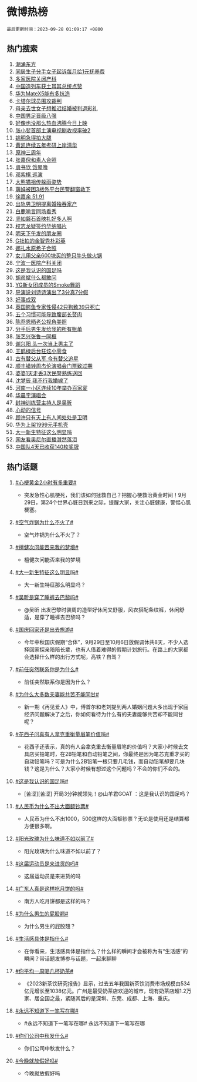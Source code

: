 # 微博热榜

`最后更新时间：2023-09-28 01:09:17 +0800`

## 热门搜索

1. [潮涌东方](https://m.weibo.cn/search?containerid=100103type%3D1%26t%3D10%26q%3D%23%E6%BD%AE%E6%B6%8C%E4%B8%9C%E6%96%B9%23&stream_entry_id=51&isnewpage=1&extparam=seat%3D1%26stream_entry_id%3D51%26pos%3D0%26c_type%3D51%26q%3D%2523%25E6%25BD%25AE%25E6%25B6%258C%25E4%25B8%259C%25E6%2596%25B9%2523%26dgr%3D0%26cate%3D10103%26filter_type%3Drealtimehot%26display_time%3D1695834556%26pre_seqid%3D1695834556494019715181)
1. [同居生子分手女子起诉每月给1元抚养费](https://m.weibo.cn/search?containerid=100103type%3D1%26t%3D10%26q%3D%23%E5%90%8C%E5%B1%85%E7%94%9F%E5%AD%90%E5%88%86%E6%89%8B%E5%A5%B3%E5%AD%90%E8%B5%B7%E8%AF%89%E6%AF%8F%E6%9C%88%E7%BB%991%E5%85%83%E6%8A%9A%E5%85%BB%E8%B4%B9%23&stream_entry_id=31&isnewpage=1&extparam=seat%3D1%26stream_entry_id%3D31%26pos%3D0%26c_type%3D31%26flag%3D2%26cate%3D5001%26dgr%3D0%26filter_type%3Drealtimehot%26realpos%3D1%26band_rank%3D1%26q%3D%2523%25E5%2590%258C%25E5%25B1%2585%25E7%2594%259F%25E5%25AD%2590%25E5%2588%2586%25E6%2589%258B%25E5%25A5%25B3%25E5%25AD%2590%25E8%25B5%25B7%25E8%25AF%2589%25E6%25AF%258F%25E6%259C%2588%25E7%25BB%25991%25E5%2585%2583%25E6%258A%259A%25E5%2585%25BB%25E8%25B4%25B9%2523%26lcate%3D5001%26display_time%3D1695834556%26pre_seqid%3D1695834556494019715181)
1. [多家医院关闭产科](https://m.weibo.cn/search?containerid=100103type%3D1%26t%3D10%26q%3D%23%E5%A4%9A%E5%AE%B6%E5%8C%BB%E9%99%A2%E5%85%B3%E9%97%AD%E4%BA%A7%E7%A7%91%23&stream_entry_id=31&isnewpage=1&extparam=seat%3D1%26stream_entry_id%3D31%26pos%3D1%26c_type%3D31%26flag%3D2%26cate%3D5001%26dgr%3D0%26filter_type%3Drealtimehot%26realpos%3D2%26band_rank%3D2%26q%3D%2523%25E5%25A4%259A%25E5%25AE%25B6%25E5%258C%25BB%25E9%2599%25A2%25E5%2585%25B3%25E9%2597%25AD%25E4%25BA%25A7%25E7%25A7%2591%2523%26lcate%3D5001%26display_time%3D1695834556%26pre_seqid%3D1695834556494019715181)
1. [中国造列车获土耳其总统点赞](https://m.weibo.cn/search?containerid=100103type%3D1%26t%3D10%26q%3D%23%E4%B8%AD%E5%9B%BD%E9%80%A0%E5%88%97%E8%BD%A6%E8%8E%B7%E5%9C%9F%E8%80%B3%E5%85%B6%E6%80%BB%E7%BB%9F%E7%82%B9%E8%B5%9E%23&stream_entry_id=31&isnewpage=1&extparam=seat%3D1%26stream_entry_id%3D31%26pos%3D2%26c_type%3D31%26flag%3D0%26cate%3D5001%26dgr%3D0%26filter_type%3Drealtimehot%26realpos%3D3%26band_rank%3D3%26q%3D%2523%25E4%25B8%25AD%25E5%259B%25BD%25E9%2580%25A0%25E5%2588%2597%25E8%25BD%25A6%25E8%258E%25B7%25E5%259C%259F%25E8%2580%25B3%25E5%2585%25B6%25E6%2580%25BB%25E7%25BB%259F%25E7%2582%25B9%25E8%25B5%259E%2523%26lcate%3D5001%26display_time%3D1695834556%26pre_seqid%3D1695834556494019715181)
1. [华为MateX5能有多抗造](https://m.weibo.cn/search?containerid=100103type%3D1%26t%3D10%26q%3D%23%E5%8D%8E%E4%B8%BAMateX5%E8%83%BD%E6%9C%89%E5%A4%9A%E6%8A%97%E9%80%A0%23&stream_entry_id=31&isnewpage=1&extparam=seat%3D1%26stream_entry_id%3D31%26pos%3D3%26c_type%3D31%26filter_type%3Drealtimehot%26dgr%3D0%26adid%3D206336%26is_ad_pos%3D1%26topic_ad%3D1%26q%3D%2523%25E5%258D%258E%25E4%25B8%25BAMateX5%25E8%2583%25BD%25E6%259C%2589%25E5%25A4%259A%25E6%258A%2597%25E9%2580%25A0%2523%26band_rank%3D4%26cate%3D5001%26lcate%3D5001%26display_time%3D1695834556%26pre_seqid%3D1695834556494019715181)
1. [卡塔尔球员围攻裁判](https://m.weibo.cn/search?containerid=100103type%3D1%26t%3D10%26q%3D%23%E5%8D%A1%E5%A1%94%E5%B0%94%E7%90%83%E5%91%98%E5%9B%B4%E6%94%BB%E8%A3%81%E5%88%A4%23&stream_entry_id=31&isnewpage=1&extparam=seat%3D1%26stream_entry_id%3D31%26pos%3D4%26c_type%3D31%26flag%3D0%26cate%3D5001%26dgr%3D0%26filter_type%3Drealtimehot%26realpos%3D4%26band_rank%3D4%26q%3D%2523%25E5%258D%25A1%25E5%25A1%2594%25E5%25B0%2594%25E7%2590%2583%25E5%2591%2598%25E5%259B%25B4%25E6%2594%25BB%25E8%25A3%2581%25E5%2588%25A4%2523%26lcate%3D5001%26display_time%3D1695834556%26pre_seqid%3D1695834556494019715181)
1. [母亲去世女子想推迟结婚被判退彩礼](https://m.weibo.cn/search?containerid=100103type%3D1%26t%3D10%26q%3D%23%E6%AF%8D%E4%BA%B2%E5%8E%BB%E4%B8%96%E5%A5%B3%E5%AD%90%E6%83%B3%E6%8E%A8%E8%BF%9F%E7%BB%93%E5%A9%9A%E8%A2%AB%E5%88%A4%E9%80%80%E5%BD%A9%E7%A4%BC%23&stream_entry_id=31&isnewpage=1&extparam=seat%3D1%26stream_entry_id%3D31%26pos%3D5%26c_type%3D31%26flag%3D0%26cate%3D5001%26dgr%3D0%26filter_type%3Drealtimehot%26realpos%3D5%26band_rank%3D5%26q%3D%2523%25E6%25AF%258D%25E4%25BA%25B2%25E5%258E%25BB%25E4%25B8%2596%25E5%25A5%25B3%25E5%25AD%2590%25E6%2583%25B3%25E6%258E%25A8%25E8%25BF%259F%25E7%25BB%2593%25E5%25A9%259A%25E8%25A2%25AB%25E5%2588%25A4%25E9%2580%2580%25E5%25BD%25A9%25E7%25A4%25BC%2523%26lcate%3D5001%26display_time%3D1695834556%26pre_seqid%3D1695834556494019715181)
1. [中国男足晋级八强](https://m.weibo.cn/search?containerid=100103type%3D1%26t%3D10%26q%3D%23%E4%B8%AD%E5%9B%BD%E7%94%B7%E8%B6%B3%E6%99%8B%E7%BA%A7%E5%85%AB%E5%BC%BA%23&stream_entry_id=31&isnewpage=1&extparam=seat%3D1%26stream_entry_id%3D31%26pos%3D6%26c_type%3D31%26flag%3D0%26cate%3D5001%26dgr%3D0%26filter_type%3Drealtimehot%26realpos%3D6%26band_rank%3D6%26q%3D%2523%25E4%25B8%25AD%25E5%259B%25BD%25E7%2594%25B7%25E8%25B6%25B3%25E6%2599%258B%25E7%25BA%25A7%25E5%2585%25AB%25E5%25BC%25BA%2523%26lcate%3D5001%26display_time%3D1695834556%26pre_seqid%3D1695834556494019715181)
1. [好像也没那么热血沸腾今日上映](https://m.weibo.cn/search?containerid=100103type%3D1%26t%3D10%26q%3D%23%E5%A5%BD%E5%83%8F%E4%B9%9F%E6%B2%A1%E9%82%A3%E4%B9%88%E7%83%AD%E8%A1%80%E6%B2%B8%E8%85%BE%E4%BB%8A%E6%97%A5%E4%B8%8A%E6%98%A0%23&stream_entry_id=31&isnewpage=1&extparam=seat%3D1%26stream_entry_id%3D31%26pos%3D7%26c_type%3D31%26filter_type%3Drealtimehot%26dgr%3D0%26adid%3D206215%26is_ad_pos%3D1%26topic_ad%3D1%26q%3D%2523%25E5%25A5%25BD%25E5%2583%258F%25E4%25B9%259F%25E6%25B2%25A1%25E9%2582%25A3%25E4%25B9%2588%25E7%2583%25AD%25E8%25A1%2580%25E6%25B2%25B8%25E8%2585%25BE%25E4%25BB%258A%25E6%2597%25A5%25E4%25B8%258A%25E6%2598%25A0%2523%26band_rank%3D7%26cate%3D5001%26lcate%3D5001%26display_time%3D1695834556%26pre_seqid%3D1695834556494019715181)
1. [张小斐首部主演电视剧收视率破2](https://m.weibo.cn/search?containerid=100103type%3D1%26t%3D10%26q%3D%23%E5%BC%A0%E5%B0%8F%E6%96%90%E9%A6%96%E9%83%A8%E4%B8%BB%E6%BC%94%E7%94%B5%E8%A7%86%E5%89%A7%E6%94%B6%E8%A7%86%E7%8E%87%E7%A0%B42%23&stream_entry_id=31&isnewpage=1&extparam=seat%3D1%26stream_entry_id%3D31%26pos%3D8%26c_type%3D31%26flag%3D0%26cate%3D5001%26dgr%3D0%26filter_type%3Drealtimehot%26realpos%3D7%26band_rank%3D7%26q%3D%2523%25E5%25BC%25A0%25E5%25B0%258F%25E6%2596%2590%25E9%25A6%2596%25E9%2583%25A8%25E4%25B8%25BB%25E6%25BC%2594%25E7%2594%25B5%25E8%25A7%2586%25E5%2589%25A7%25E6%2594%25B6%25E8%25A7%2586%25E7%258E%2587%25E7%25A0%25B42%2523%26lcate%3D5001%26display_time%3D1695834556%26pre_seqid%3D1695834556494019715181)
1. [姚明急得拍大腿](https://m.weibo.cn/search?containerid=100103type%3D1%26t%3D10%26q%3D%23%E5%A7%9A%E6%98%8E%E6%80%A5%E5%BE%97%E6%8B%8D%E5%A4%A7%E8%85%BF%23&stream_entry_id=31&isnewpage=1&extparam=seat%3D1%26stream_entry_id%3D31%26pos%3D9%26c_type%3D31%26flag%3D0%26cate%3D5001%26dgr%3D0%26filter_type%3Drealtimehot%26realpos%3D8%26band_rank%3D8%26q%3D%2523%25E5%25A7%259A%25E6%2598%258E%25E6%2580%25A5%25E5%25BE%2597%25E6%258B%258D%25E5%25A4%25A7%25E8%2585%25BF%2523%26lcate%3D5001%26display_time%3D1695834556%26pre_seqid%3D1695834556494019715181)
1. [黄凯连续五年考研上岸清华](https://m.weibo.cn/search?containerid=100103type%3D1%26t%3D10%26q%3D%23%E9%BB%84%E5%87%AF%E8%BF%9E%E7%BB%AD%E4%BA%94%E5%B9%B4%E8%80%83%E7%A0%94%E4%B8%8A%E5%B2%B8%E6%B8%85%E5%8D%8E%23&stream_entry_id=31&isnewpage=1&extparam=seat%3D1%26stream_entry_id%3D31%26pos%3D10%26c_type%3D31%26flag%3D0%26cate%3D5001%26dgr%3D0%26filter_type%3Drealtimehot%26realpos%3D9%26band_rank%3D9%26q%3D%2523%25E9%25BB%2584%25E5%2587%25AF%25E8%25BF%259E%25E7%25BB%25AD%25E4%25BA%2594%25E5%25B9%25B4%25E8%2580%2583%25E7%25A0%2594%25E4%25B8%258A%25E5%25B2%25B8%25E6%25B8%2585%25E5%258D%258E%2523%26lcate%3D5001%26display_time%3D1695834556%26pre_seqid%3D1695834556494019715181)
1. [原神三周年](https://m.weibo.cn/search?containerid=100103type%3D1%26t%3D10%26q%3D%E5%8E%9F%E7%A5%9E%E4%B8%89%E5%91%A8%E5%B9%B4&stream_entry_id=31&isnewpage=1&extparam=seat%3D1%26stream_entry_id%3D31%26pos%3D11%26c_type%3D31%26flag%3D1%26cate%3D5001%26dgr%3D0%26filter_type%3Drealtimehot%26realpos%3D10%26band_rank%3D10%26q%3D%25E5%258E%259F%25E7%25A5%259E%25E4%25B8%2589%25E5%2591%25A8%25E5%25B9%25B4%26lcate%3D5001%26display_time%3D1695834556%26pre_seqid%3D1695834556494019715181)
1. [张嘉倪和素人合照](https://m.weibo.cn/search?containerid=100103type%3D1%26t%3D10%26q%3D%23%E5%BC%A0%E5%98%89%E5%80%AA%E5%92%8C%E7%B4%A0%E4%BA%BA%E5%90%88%E7%85%A7%23&stream_entry_id=31&isnewpage=1&extparam=seat%3D1%26stream_entry_id%3D31%26pos%3D12%26c_type%3D31%26flag%3D2%26cate%3D5001%26dgr%3D0%26filter_type%3Drealtimehot%26realpos%3D11%26band_rank%3D11%26q%3D%2523%25E5%25BC%25A0%25E5%2598%2589%25E5%2580%25AA%25E5%2592%258C%25E7%25B4%25A0%25E4%25BA%25BA%25E5%2590%2588%25E7%2585%25A7%2523%26lcate%3D5001%26display_time%3D1695834556%26pre_seqid%3D1695834556494019715181)
1. [虞书欣 饿晕噜](https://m.weibo.cn/search?containerid=100103type%3D1%26t%3D10%26q%3D%E8%99%9E%E4%B9%A6%E6%AC%A3+%E9%A5%BF%E6%99%95%E5%99%9C&stream_entry_id=31&isnewpage=1&extparam=seat%3D1%26stream_entry_id%3D31%26pos%3D13%26c_type%3D31%26flag%3D0%26cate%3D5001%26dgr%3D0%26filter_type%3Drealtimehot%26realpos%3D12%26band_rank%3D12%26q%3D%25E8%2599%259E%25E4%25B9%25A6%25E6%25AC%25A3%2520%25E9%25A5%25BF%25E6%2599%2595%25E5%2599%259C%26lcate%3D5001%26display_time%3D1695834556%26pre_seqid%3D1695834556494019715181)
1. [邓紫棋 巡演](https://m.weibo.cn/search?containerid=100103type%3D1%26t%3D10%26q%3D%E9%82%93%E7%B4%AB%E6%A3%8B+%E5%B7%A1%E6%BC%94&stream_entry_id=31&isnewpage=1&extparam=seat%3D1%26stream_entry_id%3D31%26pos%3D14%26c_type%3D31%26flag%3D0%26cate%3D5001%26dgr%3D0%26filter_type%3Drealtimehot%26realpos%3D13%26band_rank%3D13%26q%3D%25E9%2582%2593%25E7%25B4%25AB%25E6%25A3%258B%2520%25E5%25B7%25A1%25E6%25BC%2594%26lcate%3D5001%26display_time%3D1695834556%26pre_seqid%3D1695834556494019715181)
1. [大熊猫祖传躲雨姿势](https://m.weibo.cn/search?containerid=100103type%3D1%26t%3D10%26q%3D%23%E5%A4%A7%E7%86%8A%E7%8C%AB%E7%A5%96%E4%BC%A0%E8%BA%B2%E9%9B%A8%E5%A7%BF%E5%8A%BF%23&stream_entry_id=31&isnewpage=1&extparam=seat%3D1%26stream_entry_id%3D31%26pos%3D15%26c_type%3D31%26flag%3D32768%26cate%3D5001%26dgr%3D0%26filter_type%3Drealtimehot%26realpos%3D14%26band_rank%3D14%26q%3D%2523%25E5%25A4%25A7%25E7%2586%258A%25E7%258C%25AB%25E7%25A5%2596%25E4%25BC%25A0%25E8%25BA%25B2%25E9%259B%25A8%25E5%25A7%25BF%25E5%258A%25BF%2523%26lcate%3D5001%26display_time%3D1695834556%26pre_seqid%3D1695834556494019715181)
1. [萌娃被困3楼外平台民警翻窗救下](https://m.weibo.cn/search?containerid=100103type%3D1%26t%3D10%26q%3D%23%E8%90%8C%E5%A8%83%E8%A2%AB%E5%9B%B03%E6%A5%BC%E5%A4%96%E5%B9%B3%E5%8F%B0%E6%B0%91%E8%AD%A6%E7%BF%BB%E7%AA%97%E6%95%91%E4%B8%8B%23&stream_entry_id=31&isnewpage=1&extparam=seat%3D1%26stream_entry_id%3D31%26pos%3D16%26c_type%3D31%26flag%3D32768%26cate%3D5001%26dgr%3D0%26filter_type%3Drealtimehot%26realpos%3D15%26band_rank%3D15%26q%3D%2523%25E8%2590%258C%25E5%25A8%2583%25E8%25A2%25AB%25E5%259B%25B03%25E6%25A5%25BC%25E5%25A4%2596%25E5%25B9%25B3%25E5%258F%25B0%25E6%25B0%2591%25E8%25AD%25A6%25E7%25BF%25BB%25E7%25AA%2597%25E6%2595%2591%25E4%25B8%258B%2523%26lcate%3D5001%26display_time%3D1695834556%26pre_seqid%3D1695834556494019715181)
1. [徐嘉余 51.91](https://m.weibo.cn/search?containerid=100103type%3D1%26t%3D10%26q%3D%E5%BE%90%E5%98%89%E4%BD%99+51.91&stream_entry_id=31&isnewpage=1&extparam=seat%3D1%26stream_entry_id%3D31%26pos%3D17%26c_type%3D31%26flag%3D0%26cate%3D5001%26dgr%3D0%26filter_type%3Drealtimehot%26realpos%3D16%26band_rank%3D16%26q%3D%25E5%25BE%2590%25E5%2598%2589%25E4%25BD%2599%252051.91%26lcate%3D5001%26display_time%3D1695834556%26pre_seqid%3D1695834556494019715181)
1. [出轨男卫明提离婚独吞家产](https://m.weibo.cn/search?containerid=100103type%3D1%26t%3D10%26q%3D%23%E5%87%BA%E8%BD%A8%E7%94%B7%E5%8D%AB%E6%98%8E%E6%8F%90%E7%A6%BB%E5%A9%9A%E7%8B%AC%E5%90%9E%E5%AE%B6%E4%BA%A7%23&stream_entry_id=31&isnewpage=1&extparam=seat%3D1%26stream_entry_id%3D31%26pos%3D18%26c_type%3D31%26flag%3D0%26cate%3D5001%26dgr%3D0%26filter_type%3Drealtimehot%26realpos%3D17%26band_rank%3D17%26q%3D%2523%25E5%2587%25BA%25E8%25BD%25A8%25E7%2594%25B7%25E5%258D%25AB%25E6%2598%258E%25E6%258F%2590%25E7%25A6%25BB%25E5%25A9%259A%25E7%258B%25AC%25E5%2590%259E%25E5%25AE%25B6%25E4%25BA%25A7%2523%26lcate%3D5001%26display_time%3D1695834556%26pre_seqid%3D1695834556494019715181)
1. [白鹿喻言同场看秀](https://m.weibo.cn/search?containerid=100103type%3D1%26t%3D10%26q%3D%23%E7%99%BD%E9%B9%BF%E5%96%BB%E8%A8%80%E5%90%8C%E5%9C%BA%E7%9C%8B%E7%A7%80%23&stream_entry_id=31&isnewpage=1&extparam=seat%3D1%26stream_entry_id%3D31%26pos%3D19%26c_type%3D31%26flag%3D0%26cate%3D5001%26dgr%3D0%26filter_type%3Drealtimehot%26realpos%3D18%26band_rank%3D18%26q%3D%2523%25E7%2599%25BD%25E9%25B9%25BF%25E5%2596%25BB%25E8%25A8%2580%25E5%2590%258C%25E5%259C%25BA%25E7%259C%258B%25E7%25A7%2580%2523%26lcate%3D5001%26display_time%3D1695834556%26pre_seqid%3D1695834556494019715181)
1. [坚如磐石首映礼好多人啊](https://m.weibo.cn/search?containerid=100103type%3D1%26t%3D10%26q%3D%23%E5%9D%9A%E5%A6%82%E7%A3%90%E7%9F%B3%E9%A6%96%E6%98%A0%E7%A4%BC%E5%A5%BD%E5%A4%9A%E4%BA%BA%E5%95%8A%23&stream_entry_id=31&isnewpage=1&extparam=seat%3D1%26stream_entry_id%3D31%26pos%3D20%26c_type%3D31%26flag%3D0%26cate%3D5001%26dgr%3D0%26filter_type%3Drealtimehot%26realpos%3D19%26band_rank%3D19%26q%3D%2523%25E5%259D%259A%25E5%25A6%2582%25E7%25A3%2590%25E7%259F%25B3%25E9%25A6%2596%25E6%2598%25A0%25E7%25A4%25BC%25E5%25A5%25BD%25E5%25A4%259A%25E4%25BA%25BA%25E5%2595%258A%2523%26lcate%3D5001%26display_time%3D1695834556%26pre_seqid%3D1695834556494019715181)
1. [权志龙疑签约华纳唱片](https://m.weibo.cn/search?containerid=100103type%3D1%26t%3D10%26q%3D%23%E6%9D%83%E5%BF%97%E9%BE%99%E7%96%91%E7%AD%BE%E7%BA%A6%E5%8D%8E%E7%BA%B3%E5%94%B1%E7%89%87%23&stream_entry_id=31&isnewpage=1&extparam=seat%3D1%26stream_entry_id%3D31%26pos%3D21%26c_type%3D31%26flag%3D0%26cate%3D5001%26dgr%3D0%26filter_type%3Drealtimehot%26realpos%3D20%26band_rank%3D20%26q%3D%2523%25E6%259D%2583%25E5%25BF%2597%25E9%25BE%2599%25E7%2596%2591%25E7%25AD%25BE%25E7%25BA%25A6%25E5%258D%258E%25E7%25BA%25B3%25E5%2594%25B1%25E7%2589%2587%2523%26lcate%3D5001%26display_time%3D1695834556%26pre_seqid%3D1695834556494019715181)
1. [明天下午发的朋友圈](https://m.weibo.cn/search?containerid=100103type%3D1%26t%3D10%26q%3D%23%E6%98%8E%E5%A4%A9%E4%B8%8B%E5%8D%88%E5%8F%91%E7%9A%84%E6%9C%8B%E5%8F%8B%E5%9C%88%23&stream_entry_id=31&isnewpage=1&extparam=seat%3D1%26stream_entry_id%3D31%26pos%3D22%26c_type%3D31%26flag%3D0%26cate%3D5001%26dgr%3D0%26filter_type%3Drealtimehot%26realpos%3D21%26band_rank%3D21%26q%3D%2523%25E6%2598%258E%25E5%25A4%25A9%25E4%25B8%258B%25E5%258D%2588%25E5%258F%2591%25E7%259A%2584%25E6%259C%258B%25E5%258F%258B%25E5%259C%2588%2523%26lcate%3D5001%26display_time%3D1695834556%26pre_seqid%3D1695834556494019715181)
1. [G社拍的金智秀朴彩英](https://m.weibo.cn/search?containerid=100103type%3D1%26t%3D10%26q%3D%23G%E7%A4%BE%E6%8B%8D%E7%9A%84%E9%87%91%E6%99%BA%E7%A7%80%E6%9C%B4%E5%BD%A9%E8%8B%B1%23&stream_entry_id=31&isnewpage=1&extparam=seat%3D1%26stream_entry_id%3D31%26pos%3D23%26c_type%3D31%26flag%3D1%26cate%3D5001%26dgr%3D0%26filter_type%3Drealtimehot%26realpos%3D22%26band_rank%3D22%26q%3D%2523G%25E7%25A4%25BE%25E6%258B%258D%25E7%259A%2584%25E9%2587%2591%25E6%2599%25BA%25E7%25A7%2580%25E6%259C%25B4%25E5%25BD%25A9%25E8%258B%25B1%2523%26lcate%3D5001%26display_time%3D1695834556%26pre_seqid%3D1695834556494019715181)
1. [娜扎水原希子合照](https://m.weibo.cn/search?containerid=100103type%3D1%26t%3D10%26q%3D%23%E5%A8%9C%E6%89%8E%E6%B0%B4%E5%8E%9F%E5%B8%8C%E5%AD%90%E5%90%88%E7%85%A7%23&stream_entry_id=31&isnewpage=1&extparam=seat%3D1%26stream_entry_id%3D31%26pos%3D24%26c_type%3D31%26flag%3D0%26cate%3D5001%26dgr%3D0%26filter_type%3Drealtimehot%26realpos%3D23%26band_rank%3D23%26q%3D%2523%25E5%25A8%259C%25E6%2589%258E%25E6%25B0%25B4%25E5%258E%259F%25E5%25B8%258C%25E5%25AD%2590%25E5%2590%2588%25E7%2585%25A7%2523%26lcate%3D5001%26display_time%3D1695834556%26pre_seqid%3D1695834556494019715181)
1. [女儿用父亲600块买的整只牛头做火锅](https://m.weibo.cn/search?containerid=100103type%3D1%26t%3D10%26q%3D%23%E5%A5%B3%E5%84%BF%E7%94%A8%E7%88%B6%E4%BA%B2600%E5%9D%97%E4%B9%B0%E7%9A%84%E6%95%B4%E5%8F%AA%E7%89%9B%E5%A4%B4%E5%81%9A%E7%81%AB%E9%94%85%23&stream_entry_id=31&isnewpage=1&extparam=seat%3D1%26stream_entry_id%3D31%26pos%3D25%26c_type%3D31%26flag%3D0%26cate%3D5001%26dgr%3D0%26filter_type%3Drealtimehot%26realpos%3D24%26band_rank%3D24%26q%3D%2523%25E5%25A5%25B3%25E5%2584%25BF%25E7%2594%25A8%25E7%2588%25B6%25E4%25BA%25B2600%25E5%259D%2597%25E4%25B9%25B0%25E7%259A%2584%25E6%2595%25B4%25E5%258F%25AA%25E7%2589%259B%25E5%25A4%25B4%25E5%2581%259A%25E7%2581%25AB%25E9%2594%2585%2523%26lcate%3D5001%26display_time%3D1695834556%26pre_seqid%3D1695834556494019715181)
1. [宁波一医院产科关闭](https://m.weibo.cn/search?containerid=100103type%3D1%26t%3D10%26q%3D%23%E5%AE%81%E6%B3%A2%E4%B8%80%E5%8C%BB%E9%99%A2%E4%BA%A7%E7%A7%91%E5%85%B3%E9%97%AD%23&stream_entry_id=31&isnewpage=1&extparam=seat%3D1%26stream_entry_id%3D31%26pos%3D26%26c_type%3D31%26flag%3D1%26cate%3D5001%26dgr%3D0%26filter_type%3Drealtimehot%26realpos%3D25%26band_rank%3D25%26q%3D%2523%25E5%25AE%2581%25E6%25B3%25A2%25E4%25B8%2580%25E5%258C%25BB%25E9%2599%25A2%25E4%25BA%25A7%25E7%25A7%2591%25E5%2585%25B3%25E9%2597%25AD%2523%26lcate%3D5001%26display_time%3D1695834556%26pre_seqid%3D1695834556494019715181)
1. [这是我认识的国足吗](https://m.weibo.cn/search?containerid=100103type%3D1%26t%3D10%26q%3D%23%E8%BF%99%E6%98%AF%E6%88%91%E8%AE%A4%E8%AF%86%E7%9A%84%E5%9B%BD%E8%B6%B3%E5%90%97%23&stream_entry_id=31&isnewpage=1&extparam=seat%3D1%26stream_entry_id%3D31%26pos%3D27%26c_type%3D31%26flag%3D1%26cate%3D5001%26dgr%3D0%26filter_type%3Drealtimehot%26realpos%3D26%26band_rank%3D26%26q%3D%2523%25E8%25BF%2599%25E6%2598%25AF%25E6%2588%2591%25E8%25AE%25A4%25E8%25AF%2586%25E7%259A%2584%25E5%259B%25BD%25E8%25B6%25B3%25E5%2590%2597%2523%26lcate%3D5001%26display_time%3D1695834556%26pre_seqid%3D1695834556494019715181)
1. [胡彦斌什么都敢问](https://m.weibo.cn/search?containerid=100103type%3D1%26t%3D10%26q%3D%E8%83%A1%E5%BD%A6%E6%96%8C%E4%BB%80%E4%B9%88%E9%83%BD%E6%95%A2%E9%97%AE&stream_entry_id=31&isnewpage=1&extparam=seat%3D1%26stream_entry_id%3D31%26pos%3D28%26c_type%3D31%26flag%3D0%26cate%3D5001%26dgr%3D0%26filter_type%3Drealtimehot%26realpos%3D27%26band_rank%3D27%26q%3D%25E8%2583%25A1%25E5%25BD%25A6%25E6%2596%258C%25E4%25BB%2580%25E4%25B9%2588%25E9%2583%25BD%25E6%2595%25A2%25E9%2597%25AE%26lcate%3D5001%26display_time%3D1695834556%26pre_seqid%3D1695834556494019715181)
1. [YG新女团成员的Smoke舞蹈](https://m.weibo.cn/search?containerid=100103type%3D1%26t%3D10%26q%3DYG%E6%96%B0%E5%A5%B3%E5%9B%A2%E6%88%90%E5%91%98%E7%9A%84Smoke%E8%88%9E%E8%B9%88&stream_entry_id=31&isnewpage=1&extparam=seat%3D1%26stream_entry_id%3D31%26pos%3D29%26c_type%3D31%26flag%3D0%26cate%3D5001%26dgr%3D0%26filter_type%3Drealtimehot%26realpos%3D28%26band_rank%3D28%26q%3DYG%25E6%2596%25B0%25E5%25A5%25B3%25E5%259B%25A2%25E6%2588%2590%25E5%2591%2598%25E7%259A%2584Smoke%25E8%2588%259E%25E8%25B9%2588%26lcate%3D5001%26display_time%3D1695834556%26pre_seqid%3D1695834556494019715181)
1. [导演说刘诗诗演出了3分真7分假](https://m.weibo.cn/search?containerid=100103type%3D1%26t%3D10%26q%3D%23%E5%AF%BC%E6%BC%94%E8%AF%B4%E5%88%98%E8%AF%97%E8%AF%97%E6%BC%94%E5%87%BA%E4%BA%863%E5%88%86%E7%9C%9F7%E5%88%86%E5%81%87%23&stream_entry_id=31&isnewpage=1&extparam=seat%3D1%26stream_entry_id%3D31%26pos%3D30%26c_type%3D31%26flag%3D0%26cate%3D5001%26dgr%3D0%26filter_type%3Drealtimehot%26realpos%3D29%26band_rank%3D29%26q%3D%2523%25E5%25AF%25BC%25E6%25BC%2594%25E8%25AF%25B4%25E5%2588%2598%25E8%25AF%2597%25E8%25AF%2597%25E6%25BC%2594%25E5%2587%25BA%25E4%25BA%25863%25E5%2588%2586%25E7%259C%259F7%25E5%2588%2586%25E5%2581%2587%2523%26lcate%3D5001%26display_time%3D1695834556%26pre_seqid%3D1695834556494019715181)
1. [好事成双](https://m.weibo.cn/search?containerid=100103type%3D1%26t%3D10%26q%3D%E5%A5%BD%E4%BA%8B%E6%88%90%E5%8F%8C&stream_entry_id=31&isnewpage=1&extparam=seat%3D1%26stream_entry_id%3D31%26pos%3D31%26c_type%3D31%26flag%3D0%26cate%3D5001%26dgr%3D0%26filter_type%3Drealtimehot%26realpos%3D30%26band_rank%3D30%26q%3D%25E5%25A5%25BD%25E4%25BA%258B%25E6%2588%2590%25E5%258F%258C%26lcate%3D5001%26display_time%3D1695834556%26pre_seqid%3D1695834556494019715181)
1. [英国鳄鱼专家性侵42只狗致39只死亡](https://m.weibo.cn/search?containerid=100103type%3D1%26t%3D10%26q%3D%23%E8%8B%B1%E5%9B%BD%E9%B3%84%E9%B1%BC%E4%B8%93%E5%AE%B6%E6%80%A7%E4%BE%B542%E5%8F%AA%E7%8B%97%E8%87%B439%E5%8F%AA%E6%AD%BB%E4%BA%A1%23&stream_entry_id=31&isnewpage=1&extparam=seat%3D1%26stream_entry_id%3D31%26pos%3D32%26c_type%3D31%26flag%3D0%26cate%3D5001%26dgr%3D0%26filter_type%3Drealtimehot%26realpos%3D31%26band_rank%3D31%26q%3D%2523%25E8%258B%25B1%25E5%259B%25BD%25E9%25B3%2584%25E9%25B1%25BC%25E4%25B8%2593%25E5%25AE%25B6%25E6%2580%25A7%25E4%25BE%25B542%25E5%258F%25AA%25E7%258B%2597%25E8%2587%25B439%25E5%258F%25AA%25E6%25AD%25BB%25E4%25BA%25A1%2523%26lcate%3D5001%26display_time%3D1695834556%26pre_seqid%3D1695834556494019715181)
1. [五个习惯可能导致腹部长赘肉](https://m.weibo.cn/search?containerid=100103type%3D1%26t%3D10%26q%3D%23%E4%BA%94%E4%B8%AA%E4%B9%A0%E6%83%AF%E5%8F%AF%E8%83%BD%E5%AF%BC%E8%87%B4%E8%85%B9%E9%83%A8%E9%95%BF%E8%B5%98%E8%82%89%23&stream_entry_id=31&isnewpage=1&extparam=seat%3D1%26stream_entry_id%3D31%26pos%3D33%26c_type%3D31%26flag%3D0%26cate%3D5001%26dgr%3D0%26filter_type%3Drealtimehot%26realpos%3D32%26band_rank%3D32%26q%3D%2523%25E4%25BA%2594%25E4%25B8%25AA%25E4%25B9%25A0%25E6%2583%25AF%25E5%258F%25AF%25E8%2583%25BD%25E5%25AF%25BC%25E8%2587%25B4%25E8%2585%25B9%25E9%2583%25A8%25E9%2595%25BF%25E8%25B5%2598%25E8%2582%2589%2523%26lcate%3D5001%26display_time%3D1695834556%26pre_seqid%3D1695834556494019715181)
1. [陈乔恩晒老公视角美照](https://m.weibo.cn/search?containerid=100103type%3D1%26t%3D10%26q%3D%23%E9%99%88%E4%B9%94%E6%81%A9%E6%99%92%E8%80%81%E5%85%AC%E8%A7%86%E8%A7%92%E7%BE%8E%E7%85%A7%23&stream_entry_id=31&isnewpage=1&extparam=seat%3D1%26stream_entry_id%3D31%26pos%3D34%26c_type%3D31%26flag%3D0%26cate%3D5001%26dgr%3D0%26filter_type%3Drealtimehot%26realpos%3D33%26band_rank%3D33%26q%3D%2523%25E9%2599%2588%25E4%25B9%2594%25E6%2581%25A9%25E6%2599%2592%25E8%2580%2581%25E5%2585%25AC%25E8%25A7%2586%25E8%25A7%2592%25E7%25BE%258E%25E7%2585%25A7%2523%26lcate%3D5001%26display_time%3D1695834556%26pre_seqid%3D1695834556494019715181)
1. [分手后男生发给我的所有账单](https://m.weibo.cn/search?containerid=100103type%3D1%26t%3D10%26q%3D%23%E5%88%86%E6%89%8B%E5%90%8E%E7%94%B7%E7%94%9F%E5%8F%91%E7%BB%99%E6%88%91%E7%9A%84%E6%89%80%E6%9C%89%E8%B4%A6%E5%8D%95%23&stream_entry_id=31&isnewpage=1&extparam=seat%3D1%26stream_entry_id%3D31%26pos%3D35%26c_type%3D31%26flag%3D0%26cate%3D5001%26dgr%3D0%26filter_type%3Drealtimehot%26realpos%3D34%26band_rank%3D34%26q%3D%2523%25E5%2588%2586%25E6%2589%258B%25E5%2590%258E%25E7%2594%25B7%25E7%2594%259F%25E5%258F%2591%25E7%25BB%2599%25E6%2588%2591%25E7%259A%2584%25E6%2589%2580%25E6%259C%2589%25E8%25B4%25A6%25E5%258D%2595%2523%26lcate%3D5001%26display_time%3D1695834556%26pre_seqid%3D1695834556494019715181)
1. [张艺兴张鲁一同框](https://m.weibo.cn/search?containerid=100103type%3D1%26t%3D10%26q%3D%23%E5%BC%A0%E8%89%BA%E5%85%B4%E5%BC%A0%E9%B2%81%E4%B8%80%E5%90%8C%E6%A1%86%23&stream_entry_id=31&isnewpage=1&extparam=seat%3D1%26stream_entry_id%3D31%26pos%3D36%26c_type%3D31%26flag%3D0%26cate%3D5001%26dgr%3D0%26filter_type%3Drealtimehot%26realpos%3D35%26band_rank%3D35%26q%3D%2523%25E5%25BC%25A0%25E8%2589%25BA%25E5%2585%25B4%25E5%25BC%25A0%25E9%25B2%2581%25E4%25B8%2580%25E5%2590%258C%25E6%25A1%2586%2523%26lcate%3D5001%26display_time%3D1695834556%26pre_seqid%3D1695834556494019715181)
1. [谢兴阳 头一次当上男主了](https://m.weibo.cn/search?containerid=100103type%3D1%26t%3D10%26q%3D%E8%B0%A2%E5%85%B4%E9%98%B3+%E5%A4%B4%E4%B8%80%E6%AC%A1%E5%BD%93%E4%B8%8A%E7%94%B7%E4%B8%BB%E4%BA%86&stream_entry_id=31&isnewpage=1&extparam=seat%3D1%26stream_entry_id%3D31%26pos%3D37%26c_type%3D31%26flag%3D0%26cate%3D5001%26dgr%3D0%26filter_type%3Drealtimehot%26realpos%3D36%26band_rank%3D36%26q%3D%25E8%25B0%25A2%25E5%2585%25B4%25E9%2598%25B3%2520%25E5%25A4%25B4%25E4%25B8%2580%25E6%25AC%25A1%25E5%25BD%2593%25E4%25B8%258A%25E7%2594%25B7%25E4%25B8%25BB%25E4%25BA%2586%26lcate%3D5001%26display_time%3D1695834556%26pre_seqid%3D1695834556494019715181)
1. [王鹤棣后台狂炫小零食](https://m.weibo.cn/search?containerid=100103type%3D1%26t%3D10%26q%3D%23%E7%8E%8B%E9%B9%A4%E6%A3%A3%E5%90%8E%E5%8F%B0%E7%8B%82%E7%82%AB%E5%B0%8F%E9%9B%B6%E9%A3%9F%23&stream_entry_id=31&isnewpage=1&extparam=seat%3D1%26stream_entry_id%3D31%26pos%3D38%26c_type%3D31%26flag%3D0%26cate%3D5001%26dgr%3D0%26filter_type%3Drealtimehot%26realpos%3D37%26band_rank%3D37%26q%3D%2523%25E7%258E%258B%25E9%25B9%25A4%25E6%25A3%25A3%25E5%2590%258E%25E5%258F%25B0%25E7%258B%2582%25E7%2582%25AB%25E5%25B0%258F%25E9%259B%25B6%25E9%25A3%259F%2523%26lcate%3D5001%26display_time%3D1695834556%26pre_seqid%3D1695834556494019715181)
1. [古有替父从军 今有替父追星](https://m.weibo.cn/search?containerid=100103type%3D1%26t%3D10%26q%3D%E5%8F%A4%E6%9C%89%E6%9B%BF%E7%88%B6%E4%BB%8E%E5%86%9B+%E4%BB%8A%E6%9C%89%E6%9B%BF%E7%88%B6%E8%BF%BD%E6%98%9F&stream_entry_id=31&isnewpage=1&extparam=seat%3D1%26stream_entry_id%3D31%26pos%3D39%26c_type%3D31%26flag%3D0%26cate%3D5001%26dgr%3D0%26filter_type%3Drealtimehot%26realpos%3D38%26band_rank%3D38%26q%3D%25E5%258F%25A4%25E6%259C%2589%25E6%259B%25BF%25E7%2588%25B6%25E4%25BB%258E%25E5%2586%259B%2520%25E4%25BB%258A%25E6%259C%2589%25E6%259B%25BF%25E7%2588%25B6%25E8%25BF%25BD%25E6%2598%259F%26lcate%3D5001%26display_time%3D1695834556%26pre_seqid%3D1695834556494019715181)
1. [顺丰错转周杰伦演唱会门票致过期](https://m.weibo.cn/search?containerid=100103type%3D1%26t%3D10%26q%3D%23%E9%A1%BA%E4%B8%B0%E9%94%99%E8%BD%AC%E5%91%A8%E6%9D%B0%E4%BC%A6%E6%BC%94%E5%94%B1%E4%BC%9A%E9%97%A8%E7%A5%A8%E8%87%B4%E8%BF%87%E6%9C%9F%23&stream_entry_id=31&isnewpage=1&extparam=seat%3D1%26stream_entry_id%3D31%26pos%3D40%26c_type%3D31%26flag%3D0%26cate%3D5001%26dgr%3D0%26filter_type%3Drealtimehot%26realpos%3D39%26band_rank%3D39%26q%3D%2523%25E9%25A1%25BA%25E4%25B8%25B0%25E9%2594%2599%25E8%25BD%25AC%25E5%2591%25A8%25E6%259D%25B0%25E4%25BC%25A6%25E6%25BC%2594%25E5%2594%25B1%25E4%25BC%259A%25E9%2597%25A8%25E7%25A5%25A8%25E8%2587%25B4%25E8%25BF%2587%25E6%259C%259F%2523%26lcate%3D5001%26display_time%3D1695834556%26pre_seqid%3D1695834556494019715181)
1. [婆婆1天走丢3次民警熟练送回](https://m.weibo.cn/search?containerid=100103type%3D1%26t%3D10%26q%3D%23%E5%A9%86%E5%A9%861%E5%A4%A9%E8%B5%B0%E4%B8%A23%E6%AC%A1%E6%B0%91%E8%AD%A6%E7%86%9F%E7%BB%83%E9%80%81%E5%9B%9E%23&stream_entry_id=31&isnewpage=1&extparam=seat%3D1%26stream_entry_id%3D31%26pos%3D41%26c_type%3D31%26flag%3D32768%26cate%3D5001%26dgr%3D0%26filter_type%3Drealtimehot%26realpos%3D40%26band_rank%3D40%26q%3D%2523%25E5%25A9%2586%25E5%25A9%25861%25E5%25A4%25A9%25E8%25B5%25B0%25E4%25B8%25A23%25E6%25AC%25A1%25E6%25B0%2591%25E8%25AD%25A6%25E7%2586%259F%25E7%25BB%2583%25E9%2580%2581%25E5%259B%259E%2523%26lcate%3D5001%26display_time%3D1695834556%26pre_seqid%3D1695834556494019715181)
1. [沈梦辰 我不行我婚嫁了](https://m.weibo.cn/search?containerid=100103type%3D1%26t%3D10%26q%3D%E6%B2%88%E6%A2%A6%E8%BE%B0+%E6%88%91%E4%B8%8D%E8%A1%8C%E6%88%91%E5%A9%9A%E5%AB%81%E4%BA%86&stream_entry_id=31&isnewpage=1&extparam=seat%3D1%26stream_entry_id%3D31%26pos%3D42%26c_type%3D31%26flag%3D0%26cate%3D5001%26dgr%3D0%26filter_type%3Drealtimehot%26realpos%3D41%26band_rank%3D41%26q%3D%25E6%25B2%2588%25E6%25A2%25A6%25E8%25BE%25B0%2520%25E6%2588%2591%25E4%25B8%258D%25E8%25A1%258C%25E6%2588%2591%25E5%25A9%259A%25E5%25AB%2581%25E4%25BA%2586%26lcate%3D5001%26display_time%3D1695834556%26pre_seqid%3D1695834556494019715181)
1. [河南一小区连续10年举办百家宴](https://m.weibo.cn/search?containerid=100103type%3D1%26t%3D10%26q%3D%23%E6%B2%B3%E5%8D%97%E4%B8%80%E5%B0%8F%E5%8C%BA%E8%BF%9E%E7%BB%AD10%E5%B9%B4%E4%B8%BE%E5%8A%9E%E7%99%BE%E5%AE%B6%E5%AE%B4%23&stream_entry_id=31&isnewpage=1&extparam=seat%3D1%26stream_entry_id%3D31%26pos%3D43%26c_type%3D31%26flag%3D32768%26cate%3D5001%26dgr%3D0%26filter_type%3Drealtimehot%26realpos%3D42%26band_rank%3D42%26q%3D%2523%25E6%25B2%25B3%25E5%258D%2597%25E4%25B8%2580%25E5%25B0%258F%25E5%258C%25BA%25E8%25BF%259E%25E7%25BB%25AD10%25E5%25B9%25B4%25E4%25B8%25BE%25E5%258A%259E%25E7%2599%25BE%25E5%25AE%25B6%25E5%25AE%25B4%2523%26lcate%3D5001%26display_time%3D1695834556%26pre_seqid%3D1695834556494019715181)
1. [华晨宇演唱会](https://m.weibo.cn/search?containerid=100103type%3D1%26t%3D10%26q%3D%23%E5%8D%8E%E6%99%A8%E5%AE%87%E6%BC%94%E5%94%B1%E4%BC%9A%23&stream_entry_id=31&isnewpage=1&extparam=seat%3D1%26stream_entry_id%3D31%26pos%3D44%26c_type%3D31%26flag%3D0%26cate%3D5001%26dgr%3D0%26filter_type%3Drealtimehot%26realpos%3D43%26band_rank%3D43%26q%3D%2523%25E5%258D%258E%25E6%2599%25A8%25E5%25AE%2587%25E6%25BC%2594%25E5%2594%25B1%25E4%25BC%259A%2523%26lcate%3D5001%26display_time%3D1695834556%26pre_seqid%3D1695834556494019715181)
1. [封神训练营主持人是吴昕](https://m.weibo.cn/search?containerid=100103type%3D1%26t%3D10%26q%3D%23%E5%B0%81%E7%A5%9E%E8%AE%AD%E7%BB%83%E8%90%A5%E4%B8%BB%E6%8C%81%E4%BA%BA%E6%98%AF%E5%90%B4%E6%98%95%23&stream_entry_id=31&isnewpage=1&extparam=seat%3D1%26stream_entry_id%3D31%26pos%3D45%26c_type%3D31%26flag%3D0%26cate%3D5001%26dgr%3D0%26filter_type%3Drealtimehot%26realpos%3D44%26band_rank%3D44%26q%3D%2523%25E5%25B0%2581%25E7%25A5%259E%25E8%25AE%25AD%25E7%25BB%2583%25E8%2590%25A5%25E4%25B8%25BB%25E6%258C%2581%25E4%25BA%25BA%25E6%2598%25AF%25E5%2590%25B4%25E6%2598%2595%2523%26lcate%3D5001%26display_time%3D1695834556%26pre_seqid%3D1695834556494019715181)
1. [心动的信号](https://m.weibo.cn/search?containerid=100103type%3D1%26t%3D10%26q%3D%E5%BF%83%E5%8A%A8%E7%9A%84%E4%BF%A1%E5%8F%B7&stream_entry_id=31&isnewpage=1&extparam=seat%3D1%26stream_entry_id%3D31%26pos%3D46%26c_type%3D31%26flag%3D0%26cate%3D5001%26dgr%3D0%26filter_type%3Drealtimehot%26realpos%3D45%26band_rank%3D45%26q%3D%25E5%25BF%2583%25E5%258A%25A8%25E7%259A%2584%25E4%25BF%25A1%25E5%258F%25B7%26lcate%3D5001%26display_time%3D1695834556%26pre_seqid%3D1695834556494019715181)
1. [顾许只有天上有人间处处是卫明](https://m.weibo.cn/search?containerid=100103type%3D1%26t%3D10%26q%3D%E9%A1%BE%E8%AE%B8%E5%8F%AA%E6%9C%89%E5%A4%A9%E4%B8%8A%E6%9C%89%E4%BA%BA%E9%97%B4%E5%A4%84%E5%A4%84%E6%98%AF%E5%8D%AB%E6%98%8E&stream_entry_id=31&isnewpage=1&extparam=seat%3D1%26stream_entry_id%3D31%26pos%3D47%26c_type%3D31%26flag%3D1%26cate%3D5001%26dgr%3D0%26filter_type%3Drealtimehot%26realpos%3D46%26band_rank%3D46%26q%3D%25E9%25A1%25BE%25E8%25AE%25B8%25E5%258F%25AA%25E6%259C%2589%25E5%25A4%25A9%25E4%25B8%258A%25E6%259C%2589%25E4%25BA%25BA%25E9%2597%25B4%25E5%25A4%2584%25E5%25A4%2584%25E6%2598%25AF%25E5%258D%25AB%25E6%2598%258E%26lcate%3D5001%26display_time%3D1695834556%26pre_seqid%3D1695834556494019715181)
1. [华为上架1999元手机壳](https://m.weibo.cn/search?containerid=100103type%3D1%26t%3D10%26q%3D%23%E5%8D%8E%E4%B8%BA%E4%B8%8A%E6%9E%B61999%E5%85%83%E6%89%8B%E6%9C%BA%E5%A3%B3%23&stream_entry_id=31&isnewpage=1&extparam=seat%3D1%26stream_entry_id%3D31%26pos%3D48%26c_type%3D31%26flag%3D0%26cate%3D5001%26dgr%3D0%26filter_type%3Drealtimehot%26realpos%3D47%26band_rank%3D47%26q%3D%2523%25E5%258D%258E%25E4%25B8%25BA%25E4%25B8%258A%25E6%259E%25B61999%25E5%2585%2583%25E6%2589%258B%25E6%259C%25BA%25E5%25A3%25B3%2523%26lcate%3D5001%26display_time%3D1695834556%26pre_seqid%3D1695834556494019715181)
1. [大一新生特征这么明显吗](https://m.weibo.cn/search?containerid=100103type%3D1%26t%3D10%26q%3D%23%E5%A4%A7%E4%B8%80%E6%96%B0%E7%94%9F%E7%89%B9%E5%BE%81%E8%BF%99%E4%B9%88%E6%98%8E%E6%98%BE%E5%90%97%23&stream_entry_id=31&isnewpage=1&extparam=seat%3D1%26stream_entry_id%3D31%26pos%3D49%26c_type%3D31%26flag%3D0%26cate%3D5001%26dgr%3D0%26filter_type%3Drealtimehot%26realpos%3D48%26band_rank%3D48%26q%3D%2523%25E5%25A4%25A7%25E4%25B8%2580%25E6%2596%25B0%25E7%2594%259F%25E7%2589%25B9%25E5%25BE%2581%25E8%25BF%2599%25E4%25B9%2588%25E6%2598%258E%25E6%2598%25BE%25E5%2590%2597%2523%26lcate%3D5001%26display_time%3D1695834556%26pre_seqid%3D1695834556494019715181)
1. [网友看奥尼尔直播潸然落泪](https://m.weibo.cn/search?containerid=100103type%3D1%26t%3D10%26q%3D%23%E7%BD%91%E5%8F%8B%E7%9C%8B%E5%A5%A5%E5%B0%BC%E5%B0%94%E7%9B%B4%E6%92%AD%E6%BD%B8%E7%84%B6%E8%90%BD%E6%B3%AA%23&stream_entry_id=31&isnewpage=1&extparam=seat%3D1%26stream_entry_id%3D31%26pos%3D50%26c_type%3D31%26flag%3D0%26cate%3D5001%26dgr%3D0%26filter_type%3Drealtimehot%26realpos%3D49%26band_rank%3D49%26q%3D%2523%25E7%25BD%2591%25E5%258F%258B%25E7%259C%258B%25E5%25A5%25A5%25E5%25B0%25BC%25E5%25B0%2594%25E7%259B%25B4%25E6%2592%25AD%25E6%25BD%25B8%25E7%2584%25B6%25E8%2590%25BD%25E6%25B3%25AA%2523%26lcate%3D5001%26display_time%3D1695834556%26pre_seqid%3D1695834556494019715181)
1. [中国队4天已收获140枚奖牌](https://m.weibo.cn/search?containerid=100103type%3D1%26t%3D10%26q%3D%E4%B8%AD%E5%9B%BD%E9%98%9F4%E5%A4%A9%E5%B7%B2%E6%94%B6%E8%8E%B7140%E6%9E%9A%E5%A5%96%E7%89%8C&stream_entry_id=31&isnewpage=1&extparam=seat%3D1%26stream_entry_id%3D31%26pos%3D51%26c_type%3D31%26flag%3D0%26cate%3D5001%26dgr%3D0%26filter_type%3Drealtimehot%26realpos%3D50%26band_rank%3D50%26q%3D%25E4%25B8%25AD%25E5%259B%25BD%25E9%2598%259F4%25E5%25A4%25A9%25E5%25B7%25B2%25E6%2594%25B6%25E8%258E%25B7140%25E6%259E%259A%25E5%25A5%2596%25E7%2589%258C%26lcate%3D5001%26display_time%3D1695834556%26pre_seqid%3D1695834556494019715181)

## 热门话题

1. [#心梗黄金2小时有多重要#](https://m.weibo.cn/search?containerid=231522type%3D1%26t%3D10%26q%3D%23%E5%BF%83%E6%A2%97%E9%BB%84%E9%87%912%E5%B0%8F%E6%97%B6%E6%9C%89%E5%A4%9A%E9%87%8D%E8%A6%81%23&stream_entry_id=128&isnewpage=1&extparam=seat%3D1%26pos%3D1-0-0%26c_type%3D128%26unitid%3D1695781375872%26dgr%3D0%26cate%3D5004%26lcate%3D5004%26display_time%3D1695834557%26pre_seqid%3D169583455754801806187)
    - 突发急性心肌梗死，我们该如何拯救自己？把握心梗救治黄金时间！9月29日，第24个世界心脏日到来之际，提醒大家，关注心脏健康，警惕心肌梗塞。

1. [#空气炸锅为什么不火了#](https://m.weibo.cn/search?containerid=231522type%3D1%26t%3D10%26q%3D%23%E7%A9%BA%E6%B0%94%E7%82%B8%E9%94%85%E4%B8%BA%E4%BB%80%E4%B9%88%E4%B8%8D%E7%81%AB%E4%BA%86%23&stream_entry_id=128&isnewpage=1&extparam=seat%3D1%26pos%3D1-0-1%26c_type%3D128%26unitid%3D1695775102696%26dgr%3D0%26cate%3D5004%26lcate%3D5004%26display_time%3D1695834557%26pre_seqid%3D169583455754801806187)
    - 空气炸锅为什么不火了？

1. [#檀健次问能否来我的梦境#](https://m.weibo.cn/search?containerid=231522type%3D1%26t%3D10%26q%3D%23%E6%AA%80%E5%81%A5%E6%AC%A1%E9%97%AE%E8%83%BD%E5%90%A6%E6%9D%A5%E6%88%91%E7%9A%84%E6%A2%A6%E5%A2%83%23&stream_entry_id=128&isnewpage=1&extparam=seat%3D1%26pos%3D1-0-2%26c_type%3D128%26unitid%3D1695705156028%26dgr%3D0%26cate%3D5004%26lcate%3D5004%26display_time%3D1695834557%26pre_seqid%3D169583455754801806187)
    - 檀健次问能否来我的梦境

1. [#大一新生特征这么明显吗#](https://m.weibo.cn/search?containerid=231522type%3D1%26t%3D10%26q%3D%23%E5%A4%A7%E4%B8%80%E6%96%B0%E7%94%9F%E7%89%B9%E5%BE%81%E8%BF%99%E4%B9%88%E6%98%8E%E6%98%BE%E5%90%97%23&stream_entry_id=128&isnewpage=1&extparam=seat%3D1%26pos%3D1-0-3%26c_type%3D128%26unitid%3D1695822523295%26dgr%3D0%26cate%3D5004%26lcate%3D5004%26display_time%3D1695834557%26pre_seqid%3D169583455754801806187)
    - 大一新生特征那么明显吗？

1. [#吴昕是穿了睡裤去巴黎吗#](https://m.weibo.cn/search?containerid=231522type%3D1%26t%3D10%26q%3D%23%E5%90%B4%E6%98%95%E6%98%AF%E7%A9%BF%E4%BA%86%E7%9D%A1%E8%A3%A4%E5%8E%BB%E5%B7%B4%E9%BB%8E%E5%90%97%23&stream_entry_id=128&isnewpage=1&extparam=seat%3D1%26pos%3D1-0-4%26c_type%3D128%26unitid%3D1695796977772%26dgr%3D0%26cate%3D5004%26lcate%3D5004%26display_time%3D1695834557%26pre_seqid%3D169583455754801806187)
    - @吴昕 出发巴黎时装周的造型好休闲又舒服，风衣搭配条纹裤，休闲舒适，是穿了睡裤去巴黎吗？

1. [#国庆回家还是出去旅游#](https://m.weibo.cn/search?containerid=231522type%3D1%26t%3D10%26q%3D%23%E5%9B%BD%E5%BA%86%E5%9B%9E%E5%AE%B6%E8%BF%98%E6%98%AF%E5%87%BA%E5%8E%BB%E6%97%85%E6%B8%B8%23&stream_entry_id=128&isnewpage=1&extparam=seat%3D1%26pos%3D1-0-5%26c_type%3D128%26unitid%3D1695829975198%26dgr%3D0%26cate%3D5004%26lcate%3D5004%26display_time%3D1695834557%26pre_seqid%3D169583455754801806187)
    - 今年中秋国庆假期“合体”，9月29日至10月6日放假调休共8天，不少人选择回家探亲陪陪长辈，也有人借着难得的假期计划旅行。在路上的大家都会选择什么样的出行方式呢，高铁？自驾？

1. [#前任突然联系你是为什么#](https://m.weibo.cn/search?containerid=231522type%3D1%26t%3D10%26q%3D%23%E5%89%8D%E4%BB%BB%E7%AA%81%E7%84%B6%E8%81%94%E7%B3%BB%E4%BD%A0%E6%98%AF%E4%B8%BA%E4%BB%80%E4%B9%88%23&stream_entry_id=128&isnewpage=1&extparam=seat%3D1%26pos%3D1-0-6%26c_type%3D128%26unitid%3D1695824620959%26dgr%3D0%26cate%3D5004%26lcate%3D5004%26display_time%3D1695834557%26pre_seqid%3D169583455754801806187)
    - 前任突然联系你是因为什么？

1. [#为什么大多数夫妻能共苦不能同甘#](https://m.weibo.cn/search?containerid=231522type%3D1%26t%3D10%26q%3D%23%E4%B8%BA%E4%BB%80%E4%B9%88%E5%A4%A7%E5%A4%9A%E6%95%B0%E5%A4%AB%E5%A6%BB%E8%83%BD%E5%85%B1%E8%8B%A6%E4%B8%8D%E8%83%BD%E5%90%8C%E7%94%98%23&stream_entry_id=128&isnewpage=1&extparam=seat%3D1%26pos%3D1-0-7%26c_type%3D128%26unitid%3D1695797579916%26dgr%3D0%26cate%3D5004%26lcate%3D5004%26display_time%3D1695834557%26pre_seqid%3D169583455754801806187)
    - 新一期《再见爱人》中，傅首尔和老刘提到两人婚姻问题大多出现于家庭经济问题解决了之后，你如何看待为什么有的夫妻能够共苦却不能同甘呢？

1. [#花西子问真有人拿克重衡量眉笔价值吗#](https://m.weibo.cn/search?containerid=231522type%3D1%26t%3D10%26q%3D%23%E8%8A%B1%E8%A5%BF%E5%AD%90%E9%97%AE%E7%9C%9F%E6%9C%89%E4%BA%BA%E6%8B%BF%E5%85%8B%E9%87%8D%E8%A1%A1%E9%87%8F%E7%9C%89%E7%AC%94%E4%BB%B7%E5%80%BC%E5%90%97%23&stream_entry_id=128&isnewpage=1&extparam=seat%3D1%26pos%3D1-0-8%26c_type%3D128%26unitid%3D1695721967292%26dgr%3D0%26cate%3D5004%26lcate%3D5004%26display_time%3D1695834557%26pre_seqid%3D169583455754801806187)
    - 花西子还表示，真的有人会拿克重去衡量眉笔的价值吗？大家小时候去文具店买铅笔时，在2B铅笔和自动铅笔之间，你最终是因为笔芯克重才买的自动铅笔吗？可是为什么2B铅笔一根只要几毛钱，而自动铅笔却要几块钱？这是为什么？大家小时候有想过这个问题吗？不会的你们不会的。

1. [#这是我认识的国足吗#](https://m.weibo.cn/search?containerid=231522type%3D1%26t%3D10%26q%3D%23%E8%BF%99%E6%98%AF%E6%88%91%E8%AE%A4%E8%AF%86%E7%9A%84%E5%9B%BD%E8%B6%B3%E5%90%97%23&stream_entry_id=128&isnewpage=1&extparam=seat%3D1%26pos%3D1-0-9%26c_type%3D128%26unitid%3D1695826427368%26dgr%3D0%26cate%3D5004%26lcate%3D5004%26display_time%3D1695834557%26pre_seqid%3D169583455754801806187)
    - [苦涩][苦涩] 开局3分钟就领先！@山羊君GOAT ：这是我认识的国足吗？

1. [#人民币为什么不出大面额钞票#](https://m.weibo.cn/search?containerid=231522type%3D1%26t%3D10%26q%3D%23%E4%BA%BA%E6%B0%91%E5%B8%81%E4%B8%BA%E4%BB%80%E4%B9%88%E4%B8%8D%E5%87%BA%E5%A4%A7%E9%9D%A2%E9%A2%9D%E9%92%9E%E7%A5%A8%23&stream_entry_id=128&isnewpage=1&extparam=seat%3D1%26pos%3D1-0-10%26c_type%3D128%26unitid%3D1695810463552%26dgr%3D0%26cate%3D5004%26lcate%3D5004%26display_time%3D1695834557%26pre_seqid%3D169583455754801806187)
    - 人民币为什么不出1000，500这样的大面额钞票？无论是使用还是结算都方便很多啊。  ​​​

1. [#阳光玫瑰为什么味道不如以前了#](https://m.weibo.cn/search?containerid=231522type%3D1%26t%3D10%26q%3D%23%E9%98%B3%E5%85%89%E7%8E%AB%E7%91%B0%E4%B8%BA%E4%BB%80%E4%B9%88%E5%91%B3%E9%81%93%E4%B8%8D%E5%A6%82%E4%BB%A5%E5%89%8D%E4%BA%86%23&stream_entry_id=128&isnewpage=1&extparam=seat%3D1%26pos%3D1-0-11%26c_type%3D128%26unitid%3D1695814066567%26dgr%3D0%26cate%3D5004%26lcate%3D5004%26display_time%3D1695834557%26pre_seqid%3D169583455754801806187)
    - 阳光玫瑰为什么味道不如以前了？

1. [#这届运动员是来进货的吗#](https://m.weibo.cn/search?containerid=231522type%3D1%26t%3D10%26q%3D%23%E8%BF%99%E5%B1%8A%E8%BF%90%E5%8A%A8%E5%91%98%E6%98%AF%E6%9D%A5%E8%BF%9B%E8%B4%A7%E7%9A%84%E5%90%97%23&stream_entry_id=128&isnewpage=1&extparam=seat%3D1%26pos%3D1-0-12%26c_type%3D128%26unitid%3D1695827959027%26dgr%3D0%26cate%3D5004%26lcate%3D5004%26display_time%3D1695834557%26pre_seqid%3D169583455754801806187)
    - 这届运动员是来进货的吗

1. [#广东人真是这样吃月饼的吗#](https://m.weibo.cn/search?containerid=231522type%3D1%26t%3D10%26q%3D%23%E5%B9%BF%E4%B8%9C%E4%BA%BA%E7%9C%9F%E6%98%AF%E8%BF%99%E6%A0%B7%E5%90%83%E6%9C%88%E9%A5%BC%E7%9A%84%E5%90%97%23&stream_entry_id=128&isnewpage=1&extparam=seat%3D1%26pos%3D1-0-13%26c_type%3D128%26unitid%3D1695827048712%26dgr%3D0%26cate%3D5004%26lcate%3D5004%26display_time%3D1695834557%26pre_seqid%3D169583455754801806187)
    - 南方人吃月饼都是这样的吗？

1. [#为什么男生的屁股翘#](https://m.weibo.cn/search?containerid=231522type%3D1%26t%3D10%26q%3D%23%E4%B8%BA%E4%BB%80%E4%B9%88%E7%94%B7%E7%94%9F%E7%9A%84%E5%B1%81%E8%82%A1%E7%BF%98%23&stream_entry_id=128&isnewpage=1&extparam=seat%3D1%26pos%3D1-0-14%26c_type%3D128%26unitid%3D1695771187456%26dgr%3D0%26cate%3D5004%26lcate%3D5004%26display_time%3D1695834557%26pre_seqid%3D169583455754801806187)
    - 为什么男生的屁股翘？

1. [#生活感具体是指什么#](https://m.weibo.cn/search?containerid=231522type%3D1%26t%3D10%26q%3D%23%E7%94%9F%E6%B4%BB%E6%84%9F%E5%85%B7%E4%BD%93%E6%98%AF%E6%8C%87%E4%BB%80%E4%B9%88%23&stream_entry_id=128&isnewpage=1&extparam=seat%3D1%26pos%3D1-0-15%26c_type%3D128%26unitid%3D1695713249969%26dgr%3D0%26cate%3D5004%26lcate%3D5004%26display_time%3D1695834557%26pre_seqid%3D169583455754801806187)
    - 在你看来，生活感具体是指什么？什么样的瞬间才会被称为有“生活感”的瞬间？带话题发博参与话题，一起来聊聊

1. [#你平均一周喝几杯奶茶#](https://m.weibo.cn/search?containerid=231522type%3D1%26t%3D10%26q%3D%23%E4%BD%A0%E5%B9%B3%E5%9D%87%E4%B8%80%E5%91%A8%E5%96%9D%E5%87%A0%E6%9D%AF%E5%A5%B6%E8%8C%B6%23&stream_entry_id=128&isnewpage=1&extparam=seat%3D1%26pos%3D1-0-16%26c_type%3D128%26unitid%3D1695779593187%26dgr%3D0%26cate%3D5004%26lcate%3D5004%26display_time%3D1695834557%26pre_seqid%3D169583455754801806187)
    - 《2023新茶饮研究报告》显示，过去五年我国新茶饮消费市场规模由534亿元增长至1038亿元。广州是最受奶茶店欢迎的城市，现有奶茶店超1.2万家、居全国之最，紧随其后的是深圳、东莞、成都、上海、重庆。

1. [#永远不知道下一笔写在哪#](https://m.weibo.cn/search?containerid=231522type%3D1%26t%3D10%26q%3D%23%E6%B0%B8%E8%BF%9C%E4%B8%8D%E7%9F%A5%E9%81%93%E4%B8%8B%E4%B8%80%E7%AC%94%E5%86%99%E5%9C%A8%E5%93%AA%23&stream_entry_id=128&isnewpage=1&extparam=seat%3D1%26pos%3D1-0-17%26c_type%3D128%26unitid%3D1695823408528%26dgr%3D0%26cate%3D5004%26lcate%3D5004%26display_time%3D1695834557%26pre_seqid%3D169583455754801806187)
    - #永远不知道下一笔写在哪# 永远不知道下一笔写在哪

1. [#你们公司中秋发什么#](https://m.weibo.cn/search?containerid=231522type%3D1%26t%3D10%26q%3D%23%E4%BD%A0%E4%BB%AC%E5%85%AC%E5%8F%B8%E4%B8%AD%E7%A7%8B%E5%8F%91%E4%BB%80%E4%B9%88%23&stream_entry_id=128&isnewpage=1&extparam=seat%3D1%26pos%3D1-0-18%26c_type%3D128%26unitid%3D1695822216440%26dgr%3D0%26cate%3D5004%26lcate%3D5004%26display_time%3D1695834557%26pre_seqid%3D169583455754801806187)
    - 你们公司中秋发什么？

1. [#今晚就放假好吗#](https://m.weibo.cn/search?containerid=231522type%3D1%26t%3D10%26q%3D%23%E4%BB%8A%E6%99%9A%E5%B0%B1%E6%94%BE%E5%81%87%E5%A5%BD%E5%90%97%23&stream_entry_id=128&isnewpage=1&extparam=seat%3D1%26pos%3D1-0-19%26c_type%3D128%26unitid%3D1695820685827%26dgr%3D0%26cate%3D5004%26lcate%3D5004%26display_time%3D1695834557%26pre_seqid%3D169583455754801806187)
    - 今晚就放假好吗


